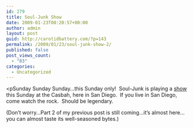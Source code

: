 ```yaml
---
id: 279
title: Soul-Junk Show
date: 2009-01-23T00:20:57+00:00
author: admin
layout: post
guid: http://carotidbattery.com/?p=143
permalink: /2009/01/23/soul-junk-show-2/
published: false
post_views_count:
  - "83"
categories:
  - Uncategorized
---
```

 <pSunday Sunday Sunday…this Sunday only!  Soul-Junk is playing a <a href="http://souljunk.com/2009/01/17/2-january-shows/" target="_blank" rel="noopener">show</a> this Sunday at the Casbah, here in San Diego.  If you live in San Diego, come watch the rock.  Should be legendary.

(Don’t worry…Part 2 of my previous post is still coming…it’s almost here…you can almost taste its well-seasoned bytes.)
